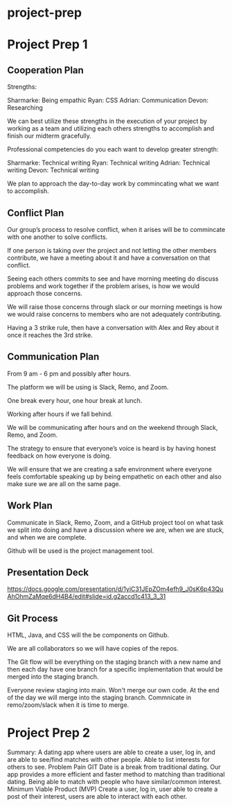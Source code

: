 # project-prep

# Project Prep 1

## Cooperation Plan

Strengths:

Sharmarke: Being empathic Ryan: CSS Adrian: Communication Devon: Researching

We can best utilize these strengths in the execution of your project by working as a team and utilizing each others strengths to accomplish and finish our midterm gracefully.

Professional competencies do you each want to develop greater strength:

Sharmarke: Technical writing Ryan: Technical writing Adrian: Technical writing  Devon: Technical writing

We plan to approach the day-to-day work by commincating what we want to accomplish.

## Conflict Plan

Our group’s process to resolve conflict, when it arises will be to commincate with one another to solve conflicts.

If one person is taking over the project and not letting the other members contribute, we have a meeting about it and have a conversation on that conflict.

Seeing each others commits to see and have morning meeting do discuss problems and work together if the problem arises, is how we would approach those concerns.

We will raise those concerns through slack or our morning meetings is how we would raise concerns to members who are not adequately contributing.

Having a 3 strike rule, then have a conversation with Alex and Rey about it once it reaches the 3rd strike.

## Communication Plan

From 9 am - 6 pm and possibly after hours.

The platform we will be using is Slack, Remo, and Zoom.

One break every hour, one hour break at lunch.

Working after hours if we fall behind.

We will be communicating after hours and on the weekend through Slack, Remo, and Zoom.

The strategy to ensure that everyone’s voice is heard is by having honest feedback on how everyone is doing.

We will ensure that we are creating a safe environment where everyone feels comfortable speaking up by being empathetic on each other and also make sure we are all on the same page.

## Work Plan

Communicate in Slack, Remo, Zoom, and a GitHub project tool on what task we split into doing and have a discussion where we are, when we are stuck, and when we are complete. 

Github will be used is the project management tool.

## Presentation Deck

https://docs.google.com/presentation/d/1yiC31JEpZOm4efh9_J0sK6p43QuAhOhmZaMqe6dH4B4/edit#slide=id.g2accd1c413_3_31

## Git Process

HTML, Java, and CSS will the be components on Github.

We are all collaborators so we will have copies of the repos.

The Git flow will be everything on the staging branch with a new name and then each day have one branch for a specific implementation that would be merged into the staging branch.

Everyone review staging into main. Won't merge our own code. At the end of the day we will merge into the staging branch. Commnicate in remo/zoom/slack when it is time to merge.

# Project Prep 2
Summary:
A dating app where users are able to create a user, log in, and are able to see/find matches with other people. Able to list interests for others to see.
Problem Pain
GIT Date is a break from traditional dating. Our app provides a more efficient and faster method to matching than traditional dating. Being able to match with people who have similar/common interest.
Minimum Viable Product (MVP)
Create a user, log in, user able to create a post of their interest, users are able to interact with each other.



